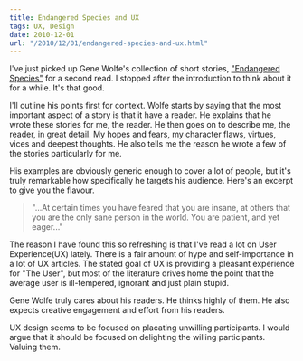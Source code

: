 ```yaml
---
title: Endangered Species and UX
tags: UX, Design
date: 2010-12-01
url: "/2010/12/01/endangered-species-and-ux.html"
---
```


I've just picked up Gene Wolfe's collection of short stories, ["Endangered Species"](http://amzn.com/0765310333) for a second read. I stopped after the introduction to think about it for a while. It's that good.

I'll outline his points first for context. Wolfe starts by saying that the most important aspect of a story is that it have a reader. He explains that he wrote these stories for me, the reader. He then goes on to describe me, the reader, in great detail. My hopes and fears, my character flaws, virtues, vices and deepest thoughts. He also tells me the reason he wrote a few of the stories particularly for me.

His examples are obviously generic enough to cover a lot of people, but it's truly remarkable how specifically he targets his audience. Here's an excerpt to give you the flavour.

> "...At certain times you have feared that you are insane, at others that you are the only sane person in the world. You are patient, and yet eager..."

The reason I have found this so refreshing is that I've read a lot on User Experience(UX) lately. There is a fair amount of hype and self-importance in a lot of UX articles. The stated goal of UX is providing a pleasant experience for "The User", but most of the literature drives home the point that the average user is ill-tempered, ignorant and just plain stupid.

Gene Wolfe truly cares about his readers. He thinks highly of them. He also expects creative engagement and effort from his readers.

UX design seems to be focused on placating unwilling participants. I would argue that it should be focused on delighting the willing participants. Valuing them.
